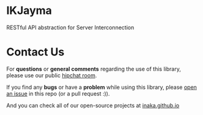 IKJayma
=======

RESTful API abstraction for Server Interconnection

Contact Us
=======
For **questions** or **general comments** regarding the use of this library, please use our public
[hipchat room](http://inaka.net/hipchat).

If you find any **bugs** or have a **problem** while using this library, please [open an issue](https://github.com/inaka/IKJayma/issues/new) in this repo (or a pull request :)).

And you can check all of our open-source projects at [inaka.github.io](http://inaka.github.io)
